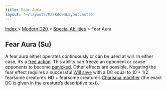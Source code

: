 ```yaml
---
title: Fear Aura
layout: '~/layouts/MarkdownLayout.astro'
---
```


[ Index ](/) > [ Modern D20 ](/modern.d20.srd) > [Special Abilities](/modern.d20.srd/special.abilities) > Fear Aura

## Fear Aura (Su)

A fear aura either operates continuously or can be used at will. In either
case, it’s a [free action](/modern.d20.srd/combat/action.types). This ability
can freeze an opponent or cause opponents to become
[panicked](/modern.d20.srd/conditions). Other effects are possible.
Negating the fear effect requires a successful [Will save](/modern.d20.srd/basics/saving.throws) with a DC equal to 10 + 1/2
fearsome creature’s HD + fearsome creature’s [Charisma modifier](/modern.d20.srd/basics/saving.throws) (the exact DC is given in the
creature’s descriptive text).

